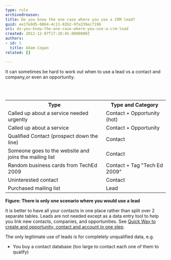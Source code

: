 ```yaml
---
type: rule
archivedreason: 
title: Do you know the one case where you use a CRM lead?
guid: ee1fe9d5-0864-4c11-82b2-9fa339ec7196
uri: do-you-know-the-one-case-where-you-use-a-crm-lead
created: 2012-12-07T17:10:45.0000000Z
authors:
- id: 1
  title: Adam Cogan
related: []

---
```



<p>​It can sometimes be hard to work out when to use a lead vs a contact and company,or even an opportunity.</p>
<br><excerpt class='endintro'></excerpt><br>
<table cellspacing="3" cellpadding="3" class="clsSSWTable">
          <tbody><tr>
            <th>
              Type
            </th>
            <th>
              Type and Category
            </th>
          </tr>
          <tr>
            <td>
              Called up about a service needed urgently
            </td>
            <td>
              Contact + Opportunity (hot)
            </td>
          </tr>
          <tr>
            <td>
              Called up about a service
            </td>
            <td>
              Contact + Opportunity
            </td>
          </tr>
          <tr>
            <td>
              Qualified Contact (prospect down the line)
            </td>
            <td>
              Contact
            </td>
          </tr>
          <tr>
            <td>
              Someone goes to the website and joins the mailing list
            </td>
            <td>
              Contact
            </td>
          </tr>
          <tr>
            <td>
              Random business cards from TechEd 2009
            </td>
            <td>
              Contact + Tag &quot;Tech Ed 2009&quot;
            </td>
          </tr>
          <tr>
            <td>
              Uninterested contact
            </td>
            <td>
              Contact
            </td>
          </tr>
          <tr>
            <td>
              Purchased mailing list
            </td>
            <td>
              Lead
            </td>
          </tr>
        </tbody></table>
        <b>Figure&#58; There is only one scenario where you would use a lead</b>
        <p>
          It is better to have all your contacts in one place rather than split over 2 separate
          tables. Leads are not needed except as a data entry tool to help you link new contacts,
          companies, and opportunities. See <a href="/Communication/RulesToBetterCRMForUsers/Pages/Leads-can-be-converted-to-Opportunities-Contacts-and-Accounts.aspx">
            Quick Way to create and opportunity, contact and account in one step</a>.</p>
        <p>
          The only legitimate use of leads is for completely unqualified data, e.g.</p>
        <ul>
          <li>You buy a contact database (too large to contact each one of them to qualify)</li>
        </ul>



